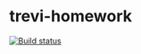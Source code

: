 # trevi-homework

[![Build status](https://build.appcenter.ms/v0.1/apps/3135338a-3104-4e1e-8a20-644319fc750b/branches/master/badge)](https://appcenter.ms)
